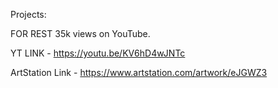 Projects: 

FOR REST 35k views on YouTube.

YT LINK - https://youtu.be/KV6hD4wJNTc

ArtStation Link - https://www.artstation.com/artwork/eJGWZ3

